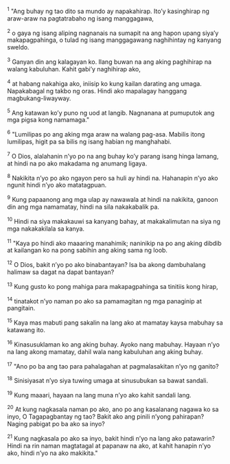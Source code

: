 <sup>1</sup>
"Ang buhay ng tao dito sa mundo ay napakahirap. Itoʼy kasinghirap ng araw-araw na pagtatrabaho ng isang manggagawa, 

<sup>2</sup>
o gaya ng isang aliping nagnanais na sumapit na ang hapon upang siyaʼy makapagpahinga, o tulad ng isang manggagawang naghihintay ng kanyang sweldo. 

<sup>3</sup>
Ganyan din ang kalagayan ko. Ilang buwan na ang aking paghihirap na walang kabuluhan. Kahit gabiʼy naghihirap ako, 

<sup>4</sup>
at habang nakahiga ako, iniisip ko kung kailan darating ang umaga. Napakabagal ng takbo ng oras. Hindi ako mapalagay hanggang magbukang-liwayway. 

<sup>5</sup>
Ang katawan koʼy puno ng uod at langib. Nagnanana at pumuputok ang mga pigsa kong namamaga." 

<sup>6</sup>
"Lumilipas po ang aking mga araw na walang pag-asa. Mabilis itong lumilipas, higit pa sa bilis ng isang habian ng manghahabi. 

<sup>7</sup>
O Dios, alalahanin nʼyo po na ang buhay koʼy parang isang hinga lamang, at hindi na po ako makadama ng anumang ligaya. 

<sup>8</sup>
Nakikita nʼyo po ako ngayon pero sa huli ay hindi na. Hahanapin nʼyo ako ngunit hindi nʼyo ako matatagpuan. 

<sup>9</sup>
Kung papaanong ang mga ulap ay nawawala at hindi na nakikita, ganoon din ang mga namamatay, hindi na sila nakakabalik pa. 

<sup>10</sup>
Hindi na siya makakauwi sa kanyang bahay, at makakalimutan na siya ng mga nakakakilala sa kanya. 

<sup>11</sup>
"Kaya po hindi ako maaaring manahimik; naninikip na po ang aking dibdib at kailangan ko na pong sabihin ang aking sama ng loob. 

<sup>12</sup>
O Dios, bakit nʼyo po ako binabantayan? Isa ba akong dambuhalang halimaw sa dagat na dapat bantayan? 

<sup>13</sup>
Kung gusto ko pong mahiga para makapagpahinga sa tinitiis kong hirap, 

<sup>14</sup>
tinatakot nʼyo naman po ako sa pamamagitan ng mga panaginip at pangitain. 

<sup>15</sup>
Kaya mas mabuti pang sakalin na lang ako at mamatay kaysa mabuhay sa katawang ito. 

<sup>16</sup>
Kinasusuklaman ko ang aking buhay. Ayoko nang mabuhay. Hayaan nʼyo na lang akong mamatay, dahil wala nang kabuluhan ang aking buhay. 

<sup>17</sup>
"Ano po ba ang tao para pahalagahan at pagmalasakitan nʼyo ng ganito? 

<sup>18</sup>
Sinisiyasat nʼyo siya tuwing umaga at sinusubukan sa bawat sandali. 

<sup>19</sup>
Kung maaari, hayaan na lang muna nʼyo ako kahit sandali lang. 

<sup>20</sup>
At kung nagkasala naman po ako, ano po ang kasalanang nagawa ko sa inyo, O Tagapagbantay ng tao? Bakit ako ang pinili nʼyong pahirapan? Naging pabigat po ba ako sa inyo? 

<sup>21</sup>
Kung nagkasala po ako sa inyo, bakit hindi nʼyo na lang ako patawarin? Hindi na rin naman magtatagal at papanaw na ako, at kahit hanapin nʼyo ako, hindi nʼyo na ako makikita."